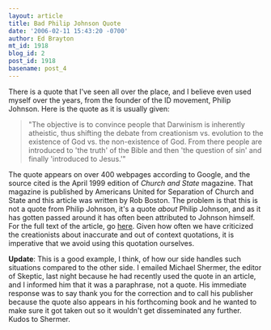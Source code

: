 ```yaml
---
layout: article
title: Bad Philip Johnson Quote
date: '2006-02-11 15:43:20 -0700'
author: Ed Brayton
mt_id: 1918
blog_id: 2
post_id: 1918
basename: post_4
---
```

There is a quote that I've seen all over the place, and I believe even used myself over the years, from the founder of the ID movement, Philip Johnson. Here is the quote as it is usually given:

> "The objective is to convince people that Darwinism is inherently atheistic, thus shifting the debate from creationism vs. evolution to the existence of God vs. the non-existence of God. From there people are introduced to 'the truth' of the Bible and then 'the question of sin' and finally 'introduced to Jesus.'"

The quote appears on over 400 webpages according to Google, and the source cited is the April 1999 edition of _Church and State_ magazine. That magazine is published by Americans United for Separation of Church and State and this article was written by Rob Boston. The problem is that this is not a quote from Philip Johnson, it's a quote _about_ Philip Johnson, and as it has gotten passed around it has often been attributed to Johnson himself. For the full text of the article, go [here](http://web.archive.org/web/20010508032051/http://www.au.org/churchstate/cs4995.htm). Given how often we have criticized the creationists about inaccurate and out of context quotations, it is imperative that we avoid using this quotation ourselves.

**Update**: This is a good example, I think, of how our side handles such situations compared to the other side. I emailed Michael Shermer, the editor of Skeptic, last night because he had recently used the quote in an article, and I informed him that it was a paraphrase, not a quote. His immediate response was to say thank you for the correction and to call his publisher because the quote also appears in his forthcoming book and he wanted to make sure it got taken out so it wouldn't get disseminated any further. Kudos to Shermer.
